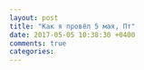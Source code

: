 ```yaml
---
layout: post
title: "Как я провёл 5 мая, Пт"
date: 2017-05-05 10:38:30 +0400
comments: true
categories: 
---
```

